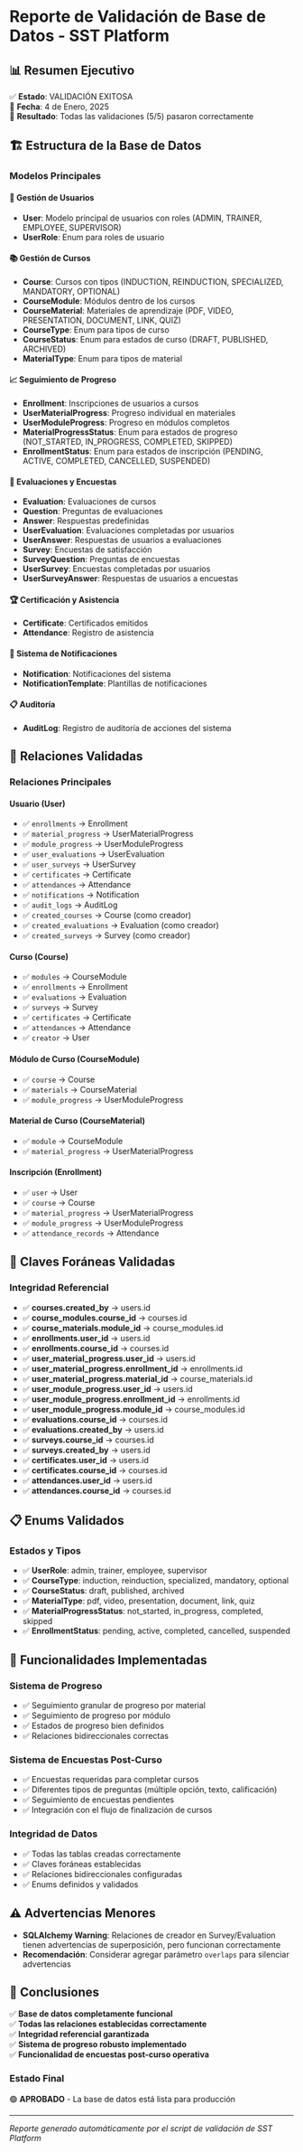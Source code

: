 # Reporte de Validación de Base de Datos - SST Platform

## 📊 Resumen Ejecutivo

✅ **Estado**: VALIDACIÓN EXITOSA  
📅 **Fecha**: 4 de Enero, 2025  
🎯 **Resultado**: Todas las validaciones (5/5) pasaron correctamente

## 🏗️ Estructura de la Base de Datos

### Modelos Principales

#### 👤 Gestión de Usuarios
- **User**: Modelo principal de usuarios con roles (ADMIN, TRAINER, EMPLOYEE, SUPERVISOR)
- **UserRole**: Enum para roles de usuario

#### 📚 Gestión de Cursos
- **Course**: Cursos con tipos (INDUCTION, REINDUCTION, SPECIALIZED, MANDATORY, OPTIONAL)
- **CourseModule**: Módulos dentro de los cursos
- **CourseMaterial**: Materiales de aprendizaje (PDF, VIDEO, PRESENTATION, DOCUMENT, LINK, QUIZ)
- **CourseType**: Enum para tipos de curso
- **CourseStatus**: Enum para estados de curso (DRAFT, PUBLISHED, ARCHIVED)
- **MaterialType**: Enum para tipos de material

#### 📈 Seguimiento de Progreso
- **Enrollment**: Inscripciones de usuarios a cursos
- **UserMaterialProgress**: Progreso individual en materiales
- **UserModuleProgress**: Progreso en módulos completos
- **MaterialProgressStatus**: Enum para estados de progreso (NOT_STARTED, IN_PROGRESS, COMPLETED, SKIPPED)
- **EnrollmentStatus**: Enum para estados de inscripción (PENDING, ACTIVE, COMPLETED, CANCELLED, SUSPENDED)

#### 📝 Evaluaciones y Encuestas
- **Evaluation**: Evaluaciones de cursos
- **Question**: Preguntas de evaluaciones
- **Answer**: Respuestas predefinidas
- **UserEvaluation**: Evaluaciones completadas por usuarios
- **UserAnswer**: Respuestas de usuarios a evaluaciones
- **Survey**: Encuestas de satisfacción
- **SurveyQuestion**: Preguntas de encuestas
- **UserSurvey**: Encuestas completadas por usuarios
- **UserSurveyAnswer**: Respuestas de usuarios a encuestas

#### 🏆 Certificación y Asistencia
- **Certificate**: Certificados emitidos
- **Attendance**: Registro de asistencia

#### 🔔 Sistema de Notificaciones
- **Notification**: Notificaciones del sistema
- **NotificationTemplate**: Plantillas de notificaciones

#### 📋 Auditoría
- **AuditLog**: Registro de auditoría de acciones del sistema

## 🔗 Relaciones Validadas

### Relaciones Principales

#### Usuario (User)
- ✅ `enrollments` → Enrollment
- ✅ `material_progress` → UserMaterialProgress
- ✅ `module_progress` → UserModuleProgress
- ✅ `user_evaluations` → UserEvaluation
- ✅ `user_surveys` → UserSurvey
- ✅ `certificates` → Certificate
- ✅ `attendances` → Attendance
- ✅ `notifications` → Notification
- ✅ `audit_logs` → AuditLog
- ✅ `created_courses` → Course (como creador)
- ✅ `created_evaluations` → Evaluation (como creador)
- ✅ `created_surveys` → Survey (como creador)

#### Curso (Course)
- ✅ `modules` → CourseModule
- ✅ `enrollments` → Enrollment
- ✅ `evaluations` → Evaluation
- ✅ `surveys` → Survey
- ✅ `certificates` → Certificate
- ✅ `attendances` → Attendance
- ✅ `creator` → User

#### Módulo de Curso (CourseModule)
- ✅ `course` → Course
- ✅ `materials` → CourseMaterial
- ✅ `module_progress` → UserModuleProgress

#### Material de Curso (CourseMaterial)
- ✅ `module` → CourseModule
- ✅ `material_progress` → UserMaterialProgress

#### Inscripción (Enrollment)
- ✅ `user` → User
- ✅ `course` → Course
- ✅ `material_progress` → UserMaterialProgress
- ✅ `module_progress` → UserModuleProgress
- ✅ `attendance_records` → Attendance

## 🔑 Claves Foráneas Validadas

### Integridad Referencial
- ✅ **courses.created_by** → users.id
- ✅ **course_modules.course_id** → courses.id
- ✅ **course_materials.module_id** → course_modules.id
- ✅ **enrollments.user_id** → users.id
- ✅ **enrollments.course_id** → courses.id
- ✅ **user_material_progress.user_id** → users.id
- ✅ **user_material_progress.enrollment_id** → enrollments.id
- ✅ **user_material_progress.material_id** → course_materials.id
- ✅ **user_module_progress.user_id** → users.id
- ✅ **user_module_progress.enrollment_id** → enrollments.id
- ✅ **user_module_progress.module_id** → course_modules.id
- ✅ **evaluations.course_id** → courses.id
- ✅ **evaluations.created_by** → users.id
- ✅ **surveys.course_id** → courses.id
- ✅ **surveys.created_by** → users.id
- ✅ **certificates.user_id** → users.id
- ✅ **certificates.course_id** → courses.id
- ✅ **attendances.user_id** → users.id
- ✅ **attendances.course_id** → courses.id

## 📋 Enums Validados

### Estados y Tipos
- ✅ **UserRole**: admin, trainer, employee, supervisor
- ✅ **CourseType**: induction, reinduction, specialized, mandatory, optional
- ✅ **CourseStatus**: draft, published, archived
- ✅ **MaterialType**: pdf, video, presentation, document, link, quiz
- ✅ **MaterialProgressStatus**: not_started, in_progress, completed, skipped
- ✅ **EnrollmentStatus**: pending, active, completed, cancelled, suspended

## 🔧 Funcionalidades Implementadas

### Sistema de Progreso
- ✅ Seguimiento granular de progreso por material
- ✅ Seguimiento de progreso por módulo
- ✅ Estados de progreso bien definidos
- ✅ Relaciones bidireccionales correctas

### Sistema de Encuestas Post-Curso
- ✅ Encuestas requeridas para completar cursos
- ✅ Diferentes tipos de preguntas (múltiple opción, texto, calificación)
- ✅ Seguimiento de encuestas pendientes
- ✅ Integración con el flujo de finalización de cursos

### Integridad de Datos
- ✅ Todas las tablas creadas correctamente
- ✅ Claves foráneas establecidas
- ✅ Relaciones bidireccionales configuradas
- ✅ Enums definidos y validados

## ⚠️ Advertencias Menores

- **SQLAlchemy Warning**: Relaciones de creador en Survey/Evaluation tienen advertencias de superposición, pero funcionan correctamente
- **Recomendación**: Considerar agregar parámetro `overlaps` para silenciar advertencias

## 🎯 Conclusiones

✅ **Base de datos completamente funcional**  
✅ **Todas las relaciones establecidas correctamente**  
✅ **Integridad referencial garantizada**  
✅ **Sistema de progreso robusto implementado**  
✅ **Funcionalidad de encuestas post-curso operativa**  

### Estado Final
🟢 **APROBADO** - La base de datos está lista para producción

---

*Reporte generado automáticamente por el script de validación de SST Platform*